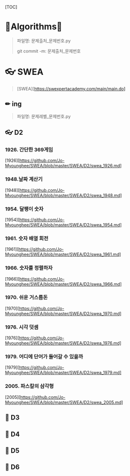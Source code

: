 [TOC]

# 🐢Algorithms🐇

>  파일명: 문제출처_문제번호.py
>
> git commit -m: 문제출처_문제번호



# 👓 SWEA 

>  [SWEA][https://swexpertacademy.com/main/main.do]

## ✏ ing 

> 파일명: 문제레벨_문제번호.py

## 👓 D2

### 1926. 간단한 369게임

[1926][https://github.com/Jo-Myounghee/SWEA/blob/master/SWEA/D2/swea_1926.md]

### 1948.날짜 계산기

[1948][https://github.com/Jo-Myounghee/SWEA/blob/master/SWEA/D2/swea_1948.md]

### 1954. 달팽이 숫자

[1954][https://github.com/Jo-Myounghee/SWEA/blob/master/SWEA/D2/swea_1954.md]

### 1961. 숫자 배열 회전

[1961][https://github.com/Jo-Myounghee/SWEA/blob/master/SWEA/D2/swea_1961.md]

### 1966. 숫자를 정렬하자

[1966][https://github.com/Jo-Myounghee/SWEA/blob/master/SWEA/D2/swea_1966.md]

### 1970. 쉬운 거스름돈

[1970][https://github.com/Jo-Myounghee/SWEA/blob/master/SWEA/D2/swea_1970.md]

### 1976. 시각 덧셈

[1976][https://github.com/Jo-Myounghee/SWEA/blob/master/SWEA/D2/swea_1976.md]

### 1979. 어디에 단어가 들어갈 수 있을까

[1979][https://github.com/Jo-Myounghee/SWEA/blob/master/SWEA/D2/swea_1979.md]

### 2005. 파스칼의 삼각형

[2005][https://github.com/Jo-Myounghee/SWEA/blob/master/SWEA/D2/swea_2005.md]

## 🔹 D3

## 🔹 D4

## 🔹 D5

## 🔹 D6